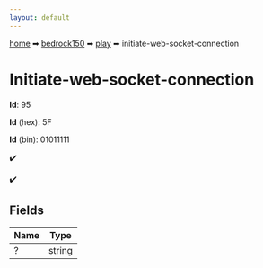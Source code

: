 ```yaml
---
layout: default
---
```


[home](/) ➡ [bedrock150](/protocol/bedrock150) ➡ [play](/protocol/bedrock150/play) ➡ initiate-web-socket-connection

# Initiate-web-socket-connection

**Id**: 95

**Id** (hex): 5F

**Id** (bin): 01011111

✔️

✔️

## Fields

Name | Type
---|---
? | string

